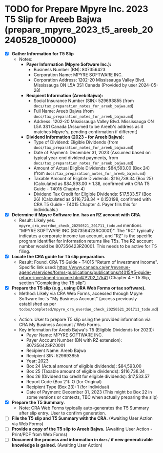 # TODO for Prepare Mpyre Inc. 2023 T5 Slip for Areeb Bajwa (prepare_mpyre_2023_t5_areeb_20240528_100000)

- [X] **Gather Information for T5 Slip**
    - Notes:
        - **Payer Information (Mpyre Software Inc.):**
            - Business Number (BN): 807356423
            - Corporation Name: MPYRE SOFTWARE INC.
            - Corporation Address: 1202-20 Mississauga Valley Blvd. Mississauga ON L5A 3S1 Canada (Provided by user 2024-05-28)
        - **Recipient Information (Areeb Bajwa):**
            - Social Insurance Number (SIN): 529693855 (from `docs/tax_preparation_notes_for_areeb_bajwa.md`)
            - Full Name: Areeb Bajwa (from `docs/tax_preparation_notes_for_areeb_bajwa.md`)
            - Address: 1202-20 Mississauga Valley Blvd. Mississauga ON L5A 3S1 Canada (Assumed to be Areeb's address as it matches Mpyre's, pending confirmation if different)
        - **Dividend Information (2023 - for Areeb Bajwa):**
            - Type of Dividend: Eligible Dividends (from `docs/tax_preparation_notes_for_areeb_bajwa.md`)
            - Date of Payment: December 31, 2023 (Assumed based on typical year-end dividend payments, from `docs/tax_preparation_notes_for_areeb_bajwa.md`)
            - Amount of Actual Eligible Dividends: $84,593.00 (Box 24) (from `docs/tax_preparation_notes_for_areeb_bajwa.md`)
            - Taxable Amount of Eligible Dividends: $116,738.34 (Box 25) (Calculated as $84,593.00 * 1.38, confirmed with CRA T5 Guide - T4015 Chapter 4)
            - Dividend Tax Credit for Eligible Dividends: $17,533.57 (Box 26) (Calculated as $116,738.34 * 0.150198, confirmed with CRA T5 Guide - T4015 Chapter 4. Payer fills this for individuals.)
- [X] **Determine if Mpyre Software Inc. has an RZ account with CRA.**
    - Result: Likely yes. `mpyre_cra_overdue_check_20250521_201711_todo.md` mentions "MPYRE SOFTWARE INC (807356423RC0001)". The "RC" typically indicates a corporate income tax account, and "RZ" is the specific program identifier for information returns like T5s. The RZ account number would be 807356423RZ0001. This needs to be active for T5 filing.
- [X] **Locate the CRA guide for T5 slip preparation.**
    - Result: Found. CRA T5 Guide - T4015 "Return of Investment Income". Specific link used: https://www.canada.ca/en/revenue-agency/services/forms-publications/publications/t4015/t5-guide-return-investment-income.html#P202_17541 (Chapter 4 - T5 Slip, section "Completing the T5 slip")
- [X] **Prepare the T5 slip (e.g., using CRA Web Forms or tax software).**
    - Method: Likely via CRA Web Forms, accessed through Mpyre Software Inc.'s "My Business Account" (access previously established as per `todos/completed/mpyre_cra_overdue_check_20250521_201711_todo.md`).
    - Action: User to prepare T5 slip using the provided information via CRA My Business Account / Web Forms.
    - Key information for Areeb Bajwa's T5 (Eligible Dividends for 2023):
        - Payer Name: MPYRE SOFTWARE INC.
        - Payer Account Number (BN with RZ extension): 807356423RZ0001
        - Recipient Name: Areeb Bajwa
        - Recipient SIN: 529693855
        - Year: 2023
        - Box 24 (Actual amount of eligible dividends): $84,593.00
        - Box 25 (Taxable amount of eligible dividends): $116,738.34
        - Box 26 (Dividend tax credit for eligible dividends): $17,533.57
        - Report Code (Box 21): O (for Original)
        - Recipient Type (Box 23): 1 (for Individual)
        - Date of Payment: December 31, 2023 (This might be Box 22 in some versions or contexts, TBC when actually preparing the slip)
- [X] **Prepare the T5 Summary.**
    - Note: CRA Web Forms typically auto-generates the T5 Summary after slip entry. User to confirm generation.
- [ ] **File the T5 slip and T5 Summary with the CRA.** (Awaiting User Action via Web Forms)
- [ ] **Provide a copy of the T5 slip to Areeb Bajwa.** (Awaiting User Action - Print/PDF from Web Forms)
- [ ] **Document the process and information in `docs/` if new generalizable knowledge is gained.** (Awaiting User Action) 